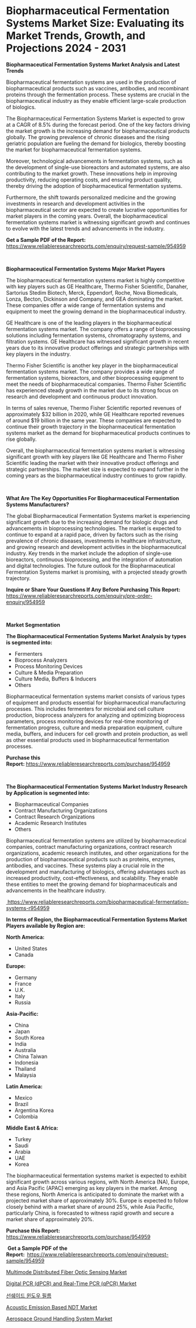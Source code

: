 <p><h1>Biopharmaceutical Fermentation Systems Market Size: Evaluating its Market Trends, Growth, and Projections 2024 - 2031</h1></p><p><strong>Biopharmaceutical Fermentation Systems Market Analysis and Latest Trends</strong></p>
<p><p>Biopharmaceutical fermentation systems are used in the production of biopharmaceutical products such as vaccines, antibodies, and recombinant proteins through the fermentation process. These systems are crucial in the biopharmaceutical industry as they enable efficient large-scale production of biologics.</p><p>The Biopharmaceutical Fermentation Systems Market is expected to grow at a CAGR of 8.5% during the forecast period. One of the key factors driving the market growth is the increasing demand for biopharmaceutical products globally. The growing prevalence of chronic diseases and the rising geriatric population are fueling the demand for biologics, thereby boosting the market for biopharmaceutical fermentation systems.</p><p>Moreover, technological advancements in fermentation systems, such as the development of single-use bioreactors and automated systems, are also contributing to the market growth. These innovations help in improving productivity, reducing operating costs, and ensuring product quality, thereby driving the adoption of biopharmaceutical fermentation systems.</p><p>Furthermore, the shift towards personalized medicine and the growing investments in research and development activities in the biopharmaceutical sector are expected to create lucrative opportunities for market players in the coming years. Overall, the biopharmaceutical fermentation systems market is witnessing significant growth and continues to evolve with the latest trends and advancements in the industry.</p></p>
<p><strong>Get a Sample PDF of the Report:&nbsp;</strong> <a href="https://www.reliableresearchreports.com/enquiry/request-sample/954959">https://www.reliableresearchreports.com/enquiry/request-sample/954959</a></p>
<p>&nbsp;</p>
<p><strong>Biopharmaceutical Fermentation Systems Major Market Players</strong></p>
<p><p>The biopharmaceutical fermentation systems market is highly competitive with key players such as GE Healthcare, Thermo Fisher Scientific, Danaher, Sartorius Stedim Biotech, Merck, Eppendorf, Roche, Nova Biomedicals, Lonza, Becton, Dickinson and Company, and GEA dominating the market. These companies offer a wide range of fermentation systems and equipment to meet the growing demand in the biopharmaceutical industry.</p><p>GE Healthcare is one of the leading players in the biopharmaceutical fermentation systems market. The company offers a range of bioprocessing solutions including fermentation systems, chromatography systems, and filtration systems. GE Healthcare has witnessed significant growth in recent years due to its innovative product offerings and strategic partnerships with key players in the industry.</p><p>Thermo Fisher Scientific is another key player in the biopharmaceutical fermentation systems market. The company provides a wide range of fermentation systems, bioreactors, and other bioprocessing equipment to meet the needs of biopharmaceutical companies. Thermo Fisher Scientific has experienced steady growth in the market due to its strong focus on research and development and continuous product innovation.</p><p>In terms of sales revenue, Thermo Fisher Scientific reported revenues of approximately $32 billion in 2020, while GE Healthcare reported revenues of around $19 billion in the same year. These companies are expected to continue their growth trajectory in the biopharmaceutical fermentation systems market as the demand for biopharmaceutical products continues to rise globally.</p><p>Overall, the biopharmaceutical fermentation systems market is witnessing significant growth with key players like GE Healthcare and Thermo Fisher Scientific leading the market with their innovative product offerings and strategic partnerships. The market size is expected to expand further in the coming years as the biopharmaceutical industry continues to grow rapidly.</p></p>
<p>&nbsp;</p>
<p><strong>What Are The Key Opportunities For Biopharmaceutical Fermentation Systems Manufacturers?</strong></p>
<p><p>The global Biopharmaceutical Fermentation Systems market is experiencing significant growth due to the increasing demand for biologic drugs and advancements in bioprocessing technologies. The market is expected to continue to expand at a rapid pace, driven by factors such as the rising prevalence of chronic diseases, investments in healthcare infrastructure, and growing research and development activities in the biopharmaceutical industry. Key trends in the market include the adoption of single-use bioreactors, continuous bioprocessing, and the integration of automation and digital technologies. The future outlook for the Biopharmaceutical Fermentation Systems market is promising, with a projected steady growth trajectory.</p></p>
<p><strong>Inquire or Share Your Questions If Any Before Purchasing This Report:</strong> <a href="https://www.reliableresearchreports.com/enquiry/pre-order-enquiry/954959">https://www.reliableresearchreports.com/enquiry/pre-order-enquiry/954959</a></p>
<p>&nbsp;</p>
<p><strong>Market Segmentation</strong></p>
<p><strong>The Biopharmaceutical Fermentation Systems Market Analysis by types is segmented into:</strong></p>
<p><ul><li>Fermenters</li><li>Bioprocess Analyzers</li><li>Process Monitoring Devices</li><li>Culture & Media Preparation</li><li>Culture Media, Buffers & Inducers</li><li>Others</li></ul></p>
<p><p>Biopharmaceutical fermentation systems market consists of various types of equipment and products essential for biopharmaceutical manufacturing processes. This includes fermenters for microbial and cell culture production, bioprocess analyzers for analyzing and optimizing bioprocess parameters, process monitoring devices for real-time monitoring of fermentation progress, culture and media preparation equipment, culture media, buffers, and inducers for cell growth and protein production, as well as other essential products used in biopharmaceutical fermentation processes.</p></p>
<p><strong>Purchase this Report:&nbsp;</strong><a href="https://www.reliableresearchreports.com/purchase/954959">https://www.reliableresearchreports.com/purchase/954959</a></p>
<p>&nbsp;</p>
<p><strong>The Biopharmaceutical Fermentation Systems Market Industry Research by Application is segmented into:</strong></p>
<p><ul><li>Biopharmaceutical Companies</li><li>Contract Manufacturing Organizations</li><li>Contract Research Organizations</li><li>Academic Research Institutes</li><li>Others</li></ul></p>
<p><p>Biopharmaceutical fermentation systems are utilized by biopharmaceutical companies, contract manufacturing organizations, contract research organizations, academic research institutes, and other organizations for the production of biopharmaceutical products such as proteins, enzymes, antibodies, and vaccines. These systems play a crucial role in the development and manufacturing of biologics, offering advantages such as increased productivity, cost-effectiveness, and scalability. They enable these entities to meet the growing demand for biopharmaceuticals and advancements in the healthcare industry.</p></p>
<p><a href="https://www.reliableresearchreports.com/biopharmaceutical-fermentation-systems-r954959">&nbsp;https://www.reliableresearchreports.com/biopharmaceutical-fermentation-systems-r954959</a></p>
<p><strong>In terms of Region, the Biopharmaceutical Fermentation Systems Market Players available by Region are:</strong></p>
<p>
    <p> <strong> North America: </strong>
        <ul>
            <li>United States</li>
            <li>Canada</li>
        </ul>
        </p> 
    <p> <strong> Europe: </strong>
        <ul>
            <li>Germany</li>
            <li>France</li>
            <li>U.K.</li>
            <li>Italy</li>
            <li>Russia</li>
        </ul>
        </p> 
    <p> <strong> Asia-Pacific: </strong>
        <ul>
            <li>China</li>
            <li>Japan</li>
            <li>South Korea</li>
            <li>India</li>
            <li>Australia</li>
            <li>China Taiwan</li>
            <li>Indonesia</li>
            <li>Thailand</li>
            <li>Malaysia</li>
        </ul>
        </p> 
    <p> <strong> Latin America: </strong>
        <ul>
            <li>Mexico</li>
            <li>Brazil</li>
            <li>Argentina Korea</li>
            <li>Colombia</li>
        </ul>
        </p> 
    <p> <strong> Middle East & Africa: </strong>
        <ul>
            <li>Turkey</li>
            <li>Saudi</li>
            <li>Arabia</li>
            <li>UAE</li>
            <li>Korea</li>
        </ul>
    </p>
    </p>
<p><p>The biopharmaceutical fermentation systems market is expected to exhibit significant growth across various regions, with North America (NA), Europe, and Asia Pacific (APAC) emerging as key players in the market. Among these regions, North America is anticipated to dominate the market with a projected market share of approximately 30%. Europe is expected to follow closely behind with a market share of around 25%, while Asia Pacific, particularly China, is forecasted to witness rapid growth and secure a market share of approximately 20%.</p></p>
<p><strong>Purchase this Report: </strong><a href="https://www.reliableresearchreports.com/purchase/954959">https://www.reliableresearchreports.com/purchase/954959</a></p>
<p>&nbsp;<strong>Get a Sample PDF of the Report:&nbsp;&nbsp;</strong><a href="https://www.reliableresearchreports.com/enquiry/request-sample/954959">https://www.reliableresearchreports.com/enquiry/request-sample/954959</a></p>
<p><strong></strong></p>
<p><p><a href="https://www.linkedin.com/pulse/multimode-distributed-fiber-optic-sensing-market-comprehensive-r5aue">Multimode Distributed Fiber Optic Sensing Market</a></p><p><a href="https://www.linkedin.com/pulse/digital-pcr-dpcr-real-time-qpcr-market-size-reveals-f5chc">Digital PCR (dPCR) and Real-Time PCR (qPCR) Market</a></p><p><a href="https://github.com/durgin521/Market-Research-Report-List-1/blob/main/235028354601.md">선쉐이드 윈도우 필름</a></p><p><a href="https://github.com/seekum/Market-Research-Report-List-2/blob/main/acoustic-emission-based-ndt-market.md">Acoustic Emission Based NDT Market</a></p><p><a href="https://github.com/timeliteaut/Market-Research-Report-List-2/blob/main/aerospace-ground-handling-system-market.md">Aerospace Ground Handling System Market</a></p></p>
